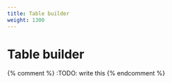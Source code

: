 ```yaml
---
title: Table builder
weight: 1300
---
```


# Table builder

{% comment %} :TODO: write this {% endcomment %}